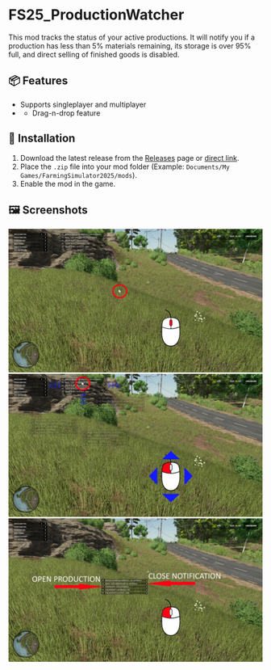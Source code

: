 # FS25_ProductionWatcher

This mod tracks the status of your active productions. It will notify you if a production has less than 5% materials remaining, its storage is over 95% full, and direct selling of finished goods is disabled.

## 📦 Features

- Supports singleplayer and multiplayer
- - Drag-n-drop feature

## 📁 Installation

1. Download the latest release from the [Releases](https://github.com/Temmmych/FS25_ProductionControl/releases) page or [direct link](https://github.com/Temmmych/FS25_ProductionWatcher/releases/download/v1.0.0.1/FS25_ProductionWatcher.zip).
2. Place the `.zip` file into your mod folder (Example: `Documents/My Games/FarmingSimulator2025/mods`).
3. Enable the mod in the game.

## 🖼️ Screenshots
![Production Watcher](_screenshots/1.jpg)<br />
![Production Watcher](_screenshots/2.jpg)<br />
![Production Watcher](_screenshots/3.jpg)<br /><br />

